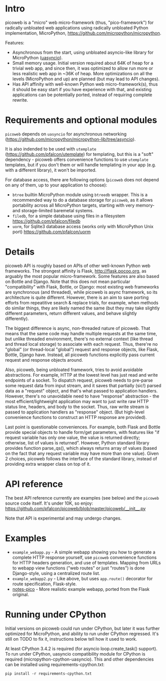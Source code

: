 Intro
=====
picoweb is a "micro" web micro-framework (thus, "pico-framework") for
radically unbloated web applications using radically unbloated Python
implementation, MicroPython, https://github.com/micropython/micropython.

Features:

* Asynchronous from the start, using unbloated asyncio-like library
  for MicroPython ([uasyncio](https://github.com/micropython/micropython-lib/tree/master/uasyncio)).
* Small memory usage. Initial version required about 64K of heap for
  a trivial web app, and since then, it was optimized to allow run
  more or less realistic web app in ~36K of heap. More optimizations
  on all the levels (MicroPython and up) are planned (but may lead to
  API changes).
* Has API affinity with well-known Python web micro-framework(s),
  thus it should be easy start if you have experience with that, and
  existing applications can be potentially ported, instead of requiring
  complete rewrite.


Requirements and optional modules
=================================
`picoweb` depends on `uasyncio` for asynchronous networking
(https://github.com/micropython/micropython-lib/tree/asyncio).

It is also indended to be used with `utemplate`
(https://github.com/pfalcon/utemplate) for templating, but this is
a "soft" dependency - picoweb offers convenience functions to use
`utemplate` templates, but if you don't them or will handle templating
in your app (e.g. with a different library), it won't be imported.

For database access, there are following options (`picoweb` does
not depend on any of them, up to your application to choose):

* `btree` builtin MicroPython module using `btreedb` wrapper. This is
  a recommended way to do a database storage for `picoweb`, as it allows
  portability across all MicroPython targets, starting with very memory-
  and storage-limited baremetal systems.
* `filedb`, for a simple database using files in a filesystem
  https://github.com/pfalcon/filedb
* `uorm`, for Sqlite3 database access (works only with MicroPython
  Unix port) https://github.com/pfalcon/uorm


Details
=======
picoweb API is roughly based on APIs of other well-known Python web
frameworks. The strongest affinity is Flask, http://flask.pocoo.org, as
arguably the most popular micro-framework. Some features are also based on
Bottle and Django. Note that this does not mean particular "compatibility"
with Flask, Bottle, or Django: most existing web frameworks are synchronous
(and threaded), while picoweb is async framework, so its architecture is
quite different. However, there is an aim to save porting efforts from
repeatitive search & replace trials, for example, when methods do similar
things, they are likely named the same (but they may take slightly different
parameters, return different values, and behave slightly differently).

The biggest difference is async, non-threaded nature of picoweb. That means
that the same code may handle multiple requests at the same time, but unlike
threaded environment, there's no external context (like thread and thread
local storage) to associate with each request. Thus, there're no "global"
(or thread-local "global") request and response objects, like Flask,
Bottle, Django have. Instead, all picoweb functions explicitly pass current
request and response objects around.

Also, picoweb, being unbloated framework, tries to avoid avoidable
abstractions. For example, HTTP at the lowest level has just read and write
endpoints of a socket. To dispatch request, picoweb needs to pre-parse
some request data from input stream, and it saves that partially (sic!)
parsed data as a "request" object, and that's what passed to application
handlers. However, there's no unavoidable need to have "response"
abstraction - the most efficient/lightweight application may want to
just write raw HTTP status line, headers, and body to the socket. Thus,
raw write stream is passed to application handlers as "response" object.
(But high-level convenience functions to construct an HTTP response are
provided).

Last point is questionable conveniences. For example, both Flask and Bottle
provide special objects to handle form/get parameters, with features
like "if request variable has only one value, the value is returned directly;
otherwise, list of values is returned". However, Python standard library
provides function parse_qs(), which always returns array of values (based
on the fact that any request variable may have more than one value). Given
2 choices, picoweb follows the interface of the standard library, instead of
providing extra wrapper class on top of it.


API reference
=============
The best API reference currently are examples (see below) and the `picoweb`
source code itself. It's under 10K, so enjoy:
https://github.com/pfalcon/picoweb/blob/master/picoweb/__init__.py

Note that API is experimental and may undergo changes.


Examples
========
* `example_webapp.py` - A simple webapp showing you how to generate a
  complete HTTP response yourself, use `picoweb` convenience functions
  for HTTP headers generation, and use of templates. Mapping from
  URLs to webapp view functions ("web routes" or just "routes") is done
  Django-style, using a centralized route list.
* `example_webapp2.py` - Like above, but uses `app.route()` decorator
  for route specification, Flask-style.
* [notes-pico](https://github.com/pfalcon/notes-pico) - More realistic
  example webapp, ported from the Flask original.


Running under CPython
=====================

Initial versions on picoweb could run under CPython, but later it was
further optimized for MicroPython, and ability to run under CPython
regressed. It's still on TODO to fix it, instructions below tell how
it used to work.

At least CPython 3.4.2 is required (for asyncio loop.create_task() support).
To run under CPython, uasyncio compatibility module for CPython is required
(micropython-cpython-uasyncio). This and other dependencies can be installed
using requirements-cpython.txt:

    pip install -r requirements-cpython.txt
